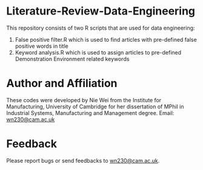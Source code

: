 # Literature-Review-Data-Engineering

This repository consists of two R scripts that are used for data engineering:

1. False positive filter.R which is used to find articles with pre-defined false positive words in title
2. Keyword analysis.R which is used to assign articles to pre-defined Demonstration Environment related keywords 

# Author and Affiliation
These codes were developed by Nie Wei from the Institute for Manufacturing, University of Cambridge for her dissertation of MPhil in Industrial Systems, Manufacturing and Management degree. Email: wn230@cam.ac.uk

# Feedback
Please report bugs or send feedbacks to wn230@cam.ac.uk.
